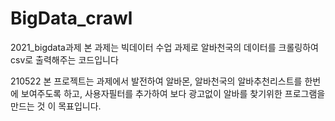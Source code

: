 # BigData_crawl
2021_bigdata과제
본 과제는 빅데이터 수업 과제로 알바천국의 데이터를 크롤링하여 csv로 출력해주는 코드입니다


210522 본 프로젝트는 과제에서 발전하여 알바몬, 알바천국의 알바추천리스트를 한번에 보여주도록 하고, 사용자필터를 추가하여 보다 광고없이 알바를 찾기위한 프로그램을 만드는 것 이 목표입니다.